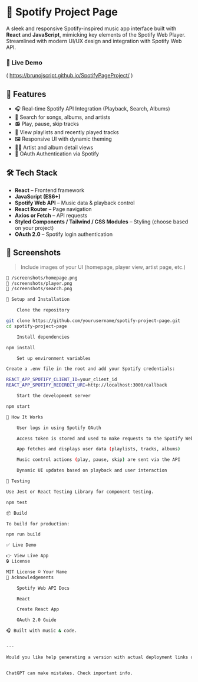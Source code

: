 
# 🎵 Spotify Project Page

A sleek and responsive Spotify-inspired music app interface built with **React** and **JavaScript**, mimicking key elements of the Spotify Web Player. Streamlined with modern UI/UX design and integration with Spotify Web API.

### 🔗 Live Demo
( https://brunojscript.github.io/SpotifyPageProject/ )

## 🚀 Features

- 🎧 Real-time Spotify API Integration (Playback, Search, Albums)
- 🔎 Search for songs, albums, and artists
- 📻 Play, pause, skip tracks
- 📜 View playlists and recently played tracks
- 🖼️ Responsive UI with dynamic theming
- 🧑‍🎤 Artist and album detail views
- 🔐 OAuth Authentication via Spotify

## 🛠️ Tech Stack

- **React** – Frontend framework
- **JavaScript (ES6+)**
- **Spotify Web API** – Music data & playback control
- **React Router** – Page navigation
- **Axios or Fetch** – API requests
- **Styled Components / Tailwind / CSS Modules** – Styling (choose based on your project)
- **OAuth 2.0** – Spotify login authentication

## 📸 Screenshots

> Include images of your UI (homepage, player view, artist page, etc.)

```bash
📍 /screenshots/homepage.png
📍 /screenshots/player.png
📍 /screenshots/search.png

🔧 Setup and Installation

    Clone the repository

git clone https://github.com/yourusername/spotify-project-page.git
cd spotify-project-page

    Install dependencies

npm install

    Set up environment variables

Create a .env file in the root and add your Spotify credentials:

REACT_APP_SPOTIFY_CLIENT_ID=your_client_id
REACT_APP_SPOTIFY_REDIRECT_URI=http://localhost:3000/callback

    Start the development server

npm start

🧠 How It Works

    User logs in using Spotify OAuth

    Access token is stored and used to make requests to the Spotify Web API

    App fetches and displays user data (playlists, tracks, albums)

    Music control actions (play, pause, skip) are sent via the API

    Dynamic UI updates based on playback and user interaction

🧪 Testing

Use Jest or React Testing Library for component testing.

npm test

📦 Build

To build for production:

npm run build

✅ Live Demo

👉 View Live App
🔒 License

MIT License © Your Name
🙌 Acknowledgements

    Spotify Web API Docs

    React

    Create React App

    OAuth 2.0 Guide

🎧 Built with music & code.


---

Would you like help generating a version with actual deployment links or tailored to your specific features (e.g., if you used Tailwind, had a dark/light mode toggle, or made a mobile version)?


ChatGPT can make mistakes. Check important info.
